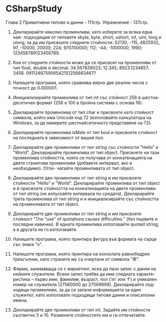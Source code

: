 # CSharpStudy
Глава 2 Примитивни типове и данни - 111стр.
Упражнения - 137стр.

1. Декларирайте няколко променливи, като изберете за всяка една най-
подходящия от типовете sbyte, byte, short, ushort, int, uint, long и
ulong, за да им присвоите следните стойности: 52130, -115, 4825932,
97, -10000, 20000; 224; 970700000; 112; -44; -1000000; 1990;
123456789123456789.

2. Кои от следните стойности може да се присвоят на променливи от тип
float, double и decimal: 34.567839023; 12.345; 8923.1234857; 3456.
091124875956542151256683467?

3. Напишете програма, която сравнява вярно две реални числа с
точност до 0.000001.

4. Инициализирайте променлива от тип int със стойност 256 в шестна-
десетичен формат (256 е 100 в бройна система с основа 16). 

5. Декларирайте променлива от тип char и присвоете като стойност
символа, който има Unicode код 72 (използвайте калкулатора на
Windows, за да намерите шестнайсетичното представяне на 72).

6. Декларирайте променлива isMale от тип bool и присвоете стойност на
последната в зависимост от вашия пол.

7. Декларирайте две променливи от тип string със стойности "Hello" и
"World". Декларирайте променлива от тип object. Присвоете на тази
променлива стойността, която се получава от конкатенацията на двете
стрингови променливи (добавете интервал, ако е необходимо). Отпе-
чатайте променливата от тип object.

8. Декларирайте две променливи от тип string и им присвоете стойности
"Hello" и "World". Декларирайте променлива от тип object и ѝ присвоете
стойността на конкатенацията на двете променливи от тип string (не
изпускайте интервала по средата). Декларирайте трета променлива от
тип string и я инициализирайте със стойността на променливата от тип
object.

9. Декларирайте две променливи от тип string и им присвоете стойност
"The "use" of quotations causes difficulties." (без първите и
последни кавички). В едната променлива използвайте quoted string, а
в другата не го използвайте.

10. Напишете програма, която принтира фигура във формата на сърце със
знака "o".

11. Напишете програма, която принтира на конзолата равнобедрен
триъгълник, като страните му са очертани от символа "©".

12. Фирма, занимаваща се с маркетинг, иска да пази запис с данни на
нейните служители. Всеки запис трябва да има следната характе-
ристика – първо име, фамилия, възраст, пол (‘m’ или ‘f’) и уникален
номер на служителя (27560000 до 27569999). Декларирайте под-
ходящи променливи, за да се запази информацията за един служител,
като използвате подходящи типове данни и описателни имена.

13. Декларирайте две променливи от тип int. Задайте им стойности
съответно 5 и 10. Разменете стойностите им и ги отпечатайте.
